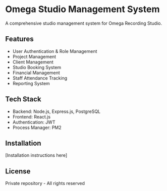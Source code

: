 # Omega Studio Management System

A comprehensive studio management system for Omega Recording Studio.

## Features
- User Authentication & Role Management
- Project Management
- Client Management
- Studio Booking System
- Financial Management
- Staff Attendance Tracking
- Reporting System

## Tech Stack
- Backend: Node.js, Express.js, PostgreSQL
- Frontend: React.js
- Authentication: JWT
- Process Manager: PM2

## Installation
[Installation instructions here]

## License
Private repository - All rights reserved

